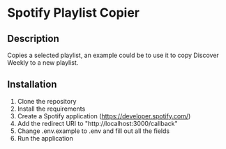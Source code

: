 # Spotify Playlist Copier
## Description
Copies a selected playlist, an example could be to use it to copy Discover Weekly to a new playlist.

## Installation
1. Clone the repository
2. Install the requirements
3. Create a Spotify application (https://developer.spotify.com/)
4. Add the redirect URI to "http://localhost:3000/callback"
5. Change .env.example to .env and fill out all the fields
6. Run the application
